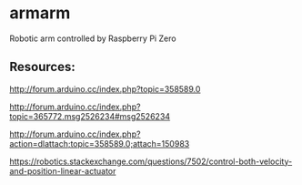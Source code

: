 # armarm
Robotic arm controlled by Raspberry Pi Zero

## Resources:
http://forum.arduino.cc/index.php?topic=358589.0

http://forum.arduino.cc/index.php?topic=365772.msg2526234#msg2526234

http://forum.arduino.cc/index.php?action=dlattach;topic=358589.0;attach=150983

https://robotics.stackexchange.com/questions/7502/control-both-velocity-and-position-linear-actuator
